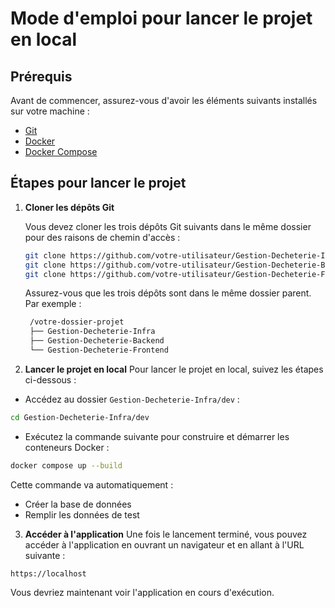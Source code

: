 # Mode d'emploi pour lancer le projet en local

## Prérequis

Avant de commencer, assurez-vous d'avoir les éléments suivants installés sur votre machine :
- [Git](https://git-scm.com/)
- [Docker](https://www.docker.com/)
- [Docker Compose](https://docs.docker.com/compose/)

## Étapes pour lancer le projet

1. **Cloner les dépôts Git**

   Vous devez cloner les trois dépôts Git suivants dans le même dossier pour des raisons de chemin d'accès :

   ```bash
   git clone https://github.com/votre-utilisateur/Gestion-Decheterie-Infra.git
   git clone https://github.com/votre-utilisateur/Gestion-Decheterie-Backend.git
   git clone https://github.com/votre-utilisateur/Gestion-Decheterie-Frontend.git
   ```

   Assurez-vous que les trois dépôts sont dans le même dossier parent. Par exemple :

   ```bash
    /votre-dossier-projet
    ├── Gestion-Decheterie-Infra
    ├── Gestion-Decheterie-Backend
    └── Gestion-Decheterie-Frontend
   ```
2. **Lancer le projet en local**
Pour lancer le projet en local, suivez les étapes ci-dessous :
- Accédez au dossier `Gestion-Decheterie-Infra/dev` :
```bash
cd Gestion-Decheterie-Infra/dev
```
- Exécutez la commande suivante pour construire et démarrer les conteneurs Docker :
```bash
docker compose up --build
```
Cette commande va automatiquement :
- Créer la base de données
- Remplir les données de test
3. **Accéder à l'application**
Une fois le lancement terminé, vous pouvez accéder à l'application en ouvrant un navigateur et en allant à l'URL suivante :
```
https://localhost
```
Vous devriez maintenant voir l'application en cours d'exécution.
